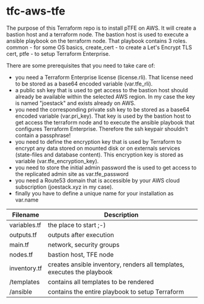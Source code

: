 # tfc-aws-tfe

The purpose of this Terraform repo is to install pTFE on AWS. It will create a bastion host and a terraform node. The bastion host is used to execute a ansible playbook on the terraform node. That playbook contains 3 roles. common - for some OS basics, create_cert - to create a Let's Encrypt TLS cert, ptfe - to setup Terraform Enterprise.


There are some prerequisites that you need to take care of:

- you need a Terraform Enterprise license (license.rli). That license need to be stored as a base64 encoded variable (var.tfe_rli).
- a public ssh key that is used to get access to the bastion host should already be available within the selected AWS region. In my case the key is named "joestack" and exists already on AWS.
- you need the corresponding private ssh key to be stored as a base64 encoded variable (var.pri_key). That key is used by the bastion host to get access the terraform node and to execute the ansible playbook that configures Terraform Enterprise. Therefore the ssh keypair shouldn't contain a passphrase!
- you need to define the encryption key that is used by Terraform to encrypt any data stored on mounted disk or on externals services (state-files and database content). This encryption key is stored as variable (var.tfe_encryption_key).
- you need to store the initial admin password the is used to get access to the replicated admin site as var.tfe_password
- you need a Route53 domain that is accessible by your AWS cloud subscription (joestack.xyz in my case).
- finally you have to define a unique name for your installation as var.name


| Filename     | Description |
| ------------ | ----------------------- |
| variables.tf |  the place to start ;-) |
| outputs.tf   | outputs after execution |
| main.tf      | network, security groups |
| nodes.tf     | bastion host, TFE node  |
| inventory.tf | creates ansible inventory, renders all templates, executes the playbook|
| /templates   | contains all templates to be rendered |
| /ansible     | contains the entire playbook to setup Terraform |






